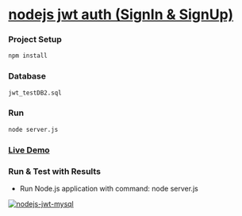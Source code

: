 # [nodejs jwt auth (SignIn & SignUp)](https://cpu8z.sse.codesandbox.io/)

### Project Setup

```bash 
npm install
```

### Database

```bash 
jwt_testDB2.sql
```
### Run
```bash
node server.js
```
### [Live Demo](https://cpu8z.sse.codesandbox.io/)

### Run & Test with Results

- Run Node.js application with command: node server.js

[![nodejs-jwt-mysql](https://res.cloudinary.com/marcomontalbano/image/upload/v1585139681/video_to_markdown/images/youtube--I_njuNOuNEo-c05b58ac6eb4c4700831b2b3070cd403.jpg)](https://www.youtube.com/watch?v=I_njuNOuNEo&feature=youtu.be "nodejs-jwt-mysql")
